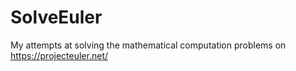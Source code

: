 SolveEuler
============

My attempts at solving the mathematical computation problems on https://projecteuler.net/
